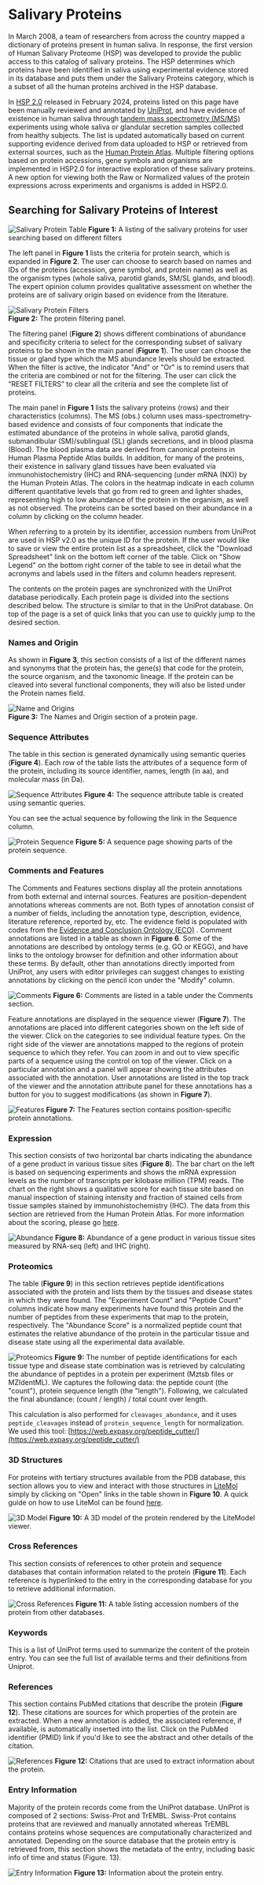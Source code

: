 # Salivary Proteins

In March 2008, a team of researchers from across the country mapped a dictionary of proteins present in human saliva. In response, the first version of Human Salivary Proteome (HSP) was developed to provide the public access to this catalog of salivary proteins. The HSP determines which proteins have been identified in saliva using experimental evidence stored in its database and puts them under the Salivary Proteins category, which is a subset of all the human proteins archived in the HSP database.

In [HSP 2.0](https://www.salivaryproteome.org/about) released in February 2024, proteins listed on this page have been manually reviewed and annotated by [UniProt](https://www.uniprot.org/), and have evidence of existence in human saliva through [tandem mass spectrometry (MS/MS)](https://en.wikipedia.org/wiki/Tandem_mass_spectrometry) experiments using whole saliva or glandular secretion samples collected from healthy subjects. The list is updated automatically based on current supporting evidence derived from data uploaded to HSP or retrieved from external sources, such as the [Human Protein Atlas](https://www.proteinatlas.org/). Multiple filtering options based on protein accessions, gene symbols and organisms are implemented in HSP2.0 for interactive exploration of these salivary proteins. A new option for viewing both the Raw or Normalized values of the protein expressions across experiments and organisms is added in HSP2.0.

## Searching for Salivary Proteins of Interest

![Salivary Protein Table](./img/salivary-proteins/salivary-proteins-table.png)
**Figure 1:** A listing of the salivary proteins for user searching based on different filters

The left panel in **Figure 1** lists the criteria for protein search, which is expanded in **Figure 2**. The user can choose to search based on names and IDs of the proteins (accession, gene symbol, and protein name) as well as the organism types (whole saliva, parotid glands, SM/SL glands, and blood). The expert opinion column provides qualitative assessment on whether the proteins are of salivary origin based on evidence from the literature.

![Salivary Protein Filters](./img/salivary-proteins/salivary-proteins-filter.png)
<br>**Figure 2:** The protein filtering panel.

The filtering panel (**Figure 2**) shows different combinations of abundance and specificity criteria to select for the corresponding subset of salivary proteins to be shown in the main panel (**Figure 1**). The user can choose the tissue or gland type which the MS abundance levels should be extracted. When the filter is active, the indicator "And" or "Or" is to remind users that the criteria are combined or not for the filtering. The user can click the “RESET FILTERS” to clear all the criteria and see the complete list of proteins.

The main panel in **Figure 1** lists the salivary proteins (rows) and their characteristics (columns). The MS (obs.) column uses mass-spectrometry-based evidence and consists of four components that indicate the estimated abundance of the proteins in whole saliva, parotid glands, submandibular (SM)/sublingual (SL) glands secretions, and in blood plasma (Blood). The blood plasma data are derived from canonical proteins in Human Plasma Peptide Atlas builds. In addition, for many of the proteins, their existence in salivary gland tissues have been evaluated via immunohistochemistry (IHC) and RNA-sequencing (under mRNA (NX)) by the Human Protein Atlas. The colors in the heatmap indicate in each column different quantitative levels that go from red to green and lighter shades, representing high to low abundance of the protein in the organism, as well as not observed. The proteins can be sorted based on their abundance in a column by clicking on the column header.

When referring to a protein by its identifier, accession numbers from UniProt are used in HSP v2.0 as the unique ID for the protein. If the user would like to save or view the entire protein list as a spreadsheet, click the "Download Spreadsheet" link on the bottom left corner of the table. Click on "Show Legend" on the bottom right corner of the table to see in detail what the acronyms and labels used in the filters and column headers represent.

The contents on the protein pages are synchronized with the UniProt database periodically. Each protein page is divided into the sections described below. The structure is similar to that in the UniProt database. On top of the page is a set of quick links that you can use to quickly jump to the desired section.

### Names and Origin

As shown in **Figure 3**, this section consists of a list of the different names and synonyms that the protein has, the gene(s) that code for the protein, the source organism, and the taxonomic lineage. If the protein can be cleaved into several functional components, they will also be listed under the Protein names field.

![Name and Origins](./img/salivary-proteins/name-and-orgins.png)
<br>**Figure 3:** The Names and Origin section of a protein page.

### Sequence Attributes

The table in this section is generated dynamically using semantic queries (**Figure 4**). Each row of the table lists the attributes of a sequence form of the protein, including its source identifier, names, length (in aa), and molecular mass (in Da).

![Sequence Attributes](./img/salivary-proteins/sequence-attributes.png)
**Figure 4:** The sequence attribute table is created using semantic queries.

You can see the actual sequence by following the link in the Sequence column.

![Protein Sequence](./img/salivary-proteins/protein-sequence.png)
**Figure 5:** A sequence page showing parts of the protein sequence.

### Comments and Features

The Comments and Features sections display all the protein annotations from both external and internal sources. Features are position-dependent annotations whereas comments are not. Both types of annotation consist of a number of fields, including the annotation type, description, evidence, literature reference, reported by, etc. The evidence field is populated with codes from the [Evidence and Conclusion Ontology (ECO)](http://www.evidenceontology.org/) . Comment annotations are listed in a table as shown in **Figure 6**. Some of the annotations are described by ontology terms (e.g. GO or KEGG), and have links to the ontology browser for definition and other information about these terms. By default, other than annotations directly imported from UniProt, any users with editor privileges can suggest changes to existing annotations by clicking on the pencil icon under the "Modify" column.

![Comments](./img/salivary-proteins/comments.png)
**Figure 6:** Comments are listed in a table under the Comments section.

Feature annotations are displayed in the sequence viewer (**Figure 7**). The annotations are placed into different categories shown on the left side of the viewer. Click on the categories to see individual feature types. On the right side of the viewer are annotations mapped to the regions of protein sequence to which they refer. You can zoom in and out to view specific parts of a sequence using the control on top of the viewer. Click on a particular annotation and a panel will appear showing the attributes associated with the annotation. User annotations are listed in the top track of the viewer and the annotation attribute panel for these annotations has a button for you to suggest modifications (as shown in **Figure 7**).

![Features](./img/salivary-proteins/feature-map.png)
**Figure 7:** The Features section contains position-specific protein annotations.

### Expression

This section consists of two horizontal bar charts indicating the abundance of a gene product in various tissue sites (**Figure 8**). The bar chart on the left is based on sequencing experiments and shows the mRNA expression levels as the number of transcripts per kilobase million (TPM) reads. The chart on the right shows a qualitative score for each tissue site based on manual inspection of staining intensity and fraction of stained cells from tissue samples stained by immunohistochemistry (IHC). The data from this section are retrieved from the Human Protein Atlas. For more information about the scoring, please go [here](https://www.proteinatlas.org/about/assays+annotation).

![Abundance](./img/salivary-proteins/abundance.png)
**Figure 8:** Abundance of a gene product in various tissue sites measured by RNA-seq (left) and IHC (right).

### Proteomics

The table (**Figure 9**) in this section retrieves peptide identifications associated with the protein and lists them by the tissues and disease states in which they were found. The "Experiment Count" and "Peptide Count" columns indicate how many experiments have found this protein and the number of peptides from these experiments that map to the protein, respectively. The "Abundance Score" is a normalized peptide count that estimates the relative abundance of the protein in the particular tissue and disease state using all the experimental data available.

![Proteomics](./img/salivary-proteins/proteomics.png)
**Figure 9:** The number of peptide identifications for each tissue type and disease state combination was is retrieved by calculating the abundance of peptides in a protein per experiment (Mztsb files or MZIdentML). We captures the following data: the peptide count (the "count"), protein sequence length (the "length"). Following, we calculated the final abundance: (count / length) / total count over length.

This calculation is also performed for `cleavages_abundance`, and it uses `peptide_cleavages` instead of `protein_sequence_length` for normalization. We used this tool: [https://web.expasy.org/peptide_cutter/](https://web.expasy.org/peptide_cutter/)

### 3D Structures

For proteins with tertiary structures available from the PDB database, this section allows you to view and interact with those structures in [LiteMol](https://webchemdev.ncbr.muni.cz/LiteMol/) simply by clicking on "Open" links in the table shown in **Figure 10**. A quick guide on how to use LiteMol can be found [here](http://www.ebi.ac.uk/pdbe/litemol).

![3D Model](./img/salivary-proteins/3d-model.png)
**Figure 10:** A 3D model of the protein rendered by the LiteModel viewer.

### Cross References

This section consists of references to other protein and sequence databases that contain information related to the protein (**Figure 11**). Each reference is hyperlinked to the entry in the corresponding database for you to retrieve additional information.

![Cross References](./img/salivary-proteins/cross-references.png)
**Figure 11:** A table listing accession numbers of the protein from other databases.

### Keywords

This is a list of UniProt terms used to summarize the content of the protein entry. You can see the full list of available terms and their definitions from Uniprot.

### References

This section contains PubMed citations that describe the protein (**Figure 12**). These citations are sources for which properties of the protein are extracted. When a new annotation is added, the associated reference, if available, is automatically inserted into the list. Click on the PubMed identifier (PMID) link if you'd like to see the abstract and other details of the citation.

![References](./img/salivary-proteins/references.png)
**Figure 12:** Citations that are used to extract information about the protein.

### Entry Information

Majority of the protein records come from the UniProt database. UniProt is composed of 2 sections: Swiss-Prot and TrEMBL. Swiss-Prot contains proteins that are reviewed and manually annotated whereas TrEMBL contains proteins whose sequences are computationally characterized and annotated. Depending on the source database that the protein entry is retrieved from, this section shows the metadata of the entry, including basic info of time and status (Figure. 13).

![Entry Information](./img/salivary-proteins/entry-information.png)
**Figure 13:** Information about the protein entry.
